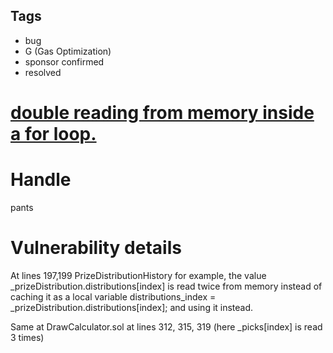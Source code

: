 ## Tags

- bug
- G (Gas Optimization)
- sponsor confirmed
- resolved

# [double reading from memory inside a for loop.](https://github.com/code-423n4/2021-10-pooltogether-findings/issues/11) 

# Handle

pants


# Vulnerability details

At lines 197,199 PrizeDistributionHistory for example, the value _prizeDistribution.distributions[index] is read twice from memory instead of caching it as a local variable distributions_index = _prizeDistribution.distributions[index]; and using it instead.

Same at DrawCalculator.sol at lines 312, 315, 319 (here _picks[index] is read 3 times)


